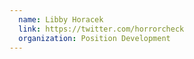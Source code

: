 ```yaml
---
  name: Libby Horacek
  link: https://twitter.com/horrorcheck
  organization: Position Development
---
```

